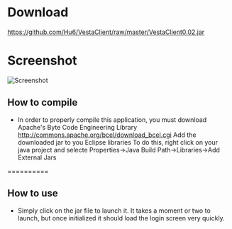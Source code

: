 Download
==========

https://github.com/Hu6/VestaClient/raw/master/VestaClient0.02.jar

Screenshot
==========

![Screenshot](https://raw.github.com/Hu6/VestaClient/master/Screenshot.png)

How to compile
-------------------------------
* In order to properly compile this application, you must download Apache's Byte Code Engineering Library 
http://commons.apache.org/bcel/download_bcel.cgi
Add the downloaded jar to you Eclipse libraries
To do this, right click on your java project and selecte Properties->Java Build Path->Libraries->Add External Jars

==========

How to use
------------
* Simply click on the jar file to launch it. It takes a moment or two to launch, but once initialized it should load the login screen very quickly.
